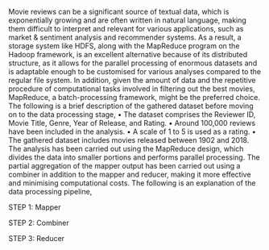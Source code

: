 Movie reviews can be a significant source of textual data, which is exponentially growing and are often written in natural language, making them difficult to interpret and relevant for various applications, such as market & sentiment analysis and recommender systems. As a result, a storage system like HDFS, along with the MapReduce program on the Hadoop framework, is an excellent alternative because of its distributed structure, as it allows for the parallel processing of enormous datasets and is adaptable enough to be customised for various analyses compared to the regular file system. In addition, given the amount of data and the repetitive procedure of computational tasks involved in filtering out the best movies, MapReduce, a batch-processing framework, might be the preferred choice.
The following is a brief description of the gathered dataset before moving on to the data processing stage,
• The dataset comprises the Reviewer ID, Movie Title, Genre, Year of Release, and Rating.
• Around 100,000 reviews have been included in the analysis.
• A scale of 1 to 5 is used as a rating.
• The gathered dataset includes movies released between 1902 and 2018.
The analysis has been carried out using the MapReduce design, which divides the data into smaller portions and performs parallel processing. The partial aggregation of the mapper output has been carried out using a combiner in addition to the mapper and reducer, making it more effective and minimising computational costs. The following is an explanation of the data processing pipeline,

STEP 1: Mapper

STEP 2: Combiner

STEP 3: Reducer

